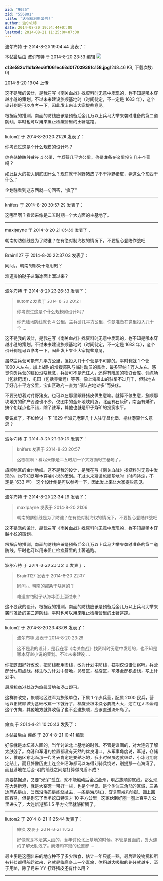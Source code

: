 ```yaml
---
aid: "9025"
zid: "556801"
title: "这张规划图如何？"
author: 波尔布特
date: 2014-08-20 19:04:44+07:00
lastmod: 2014-08-21 11:25:00+07:00
---
```


波尔布特 于 2014-8-20 19:04:44 发表了：

本帖最后由 波尔布特 于 2014-8-20 23:33 编辑 ![](/9025/190401yn8orz8wivoo00hv.jpg)

**c13e582c11dfa9ec6ff061ec63d0f703938fc158.jpg**(248.46 KB, 下载次数: 0)

2014-8-20 19:04 上传

这不是我的设计，是我在写《南关血战》找资料时无意中发现的，也不知是哪本穿越小说的策划。不过未来建设旅顺基地时（时间待定，不一定是 1633 年），这个设计倒是可以参考一下，因此发上来让大家提些意见。

根据我的推测，南面的防线应该是预备后金几万以上兵马大举来袭时准备的第二道防线，平时也可以用来阻止检疫营里的土著逃跑。

---

liutom2 于 2014-8-20 20:21:26 发表了：

你考虑过这是个什么规模的设计吗？

你光陆地防线就长 4 公里，主兵营几平方公里，你是准备在这里投入几十个营吗？

如此巨大的投入到底图什么？现在就干掉野猪皮？不干掉野猪皮，弄这么个东西干什么？

企划院看到这东西就一句回答，“疯了”

---

knifers 于 2014-8-20 20:57:29 发表了：

这哪里啊？看起来像是二五时期一个大方面的主基地了。

---

maxlpayne 于 2014-8-20 21:06:39 发表了：

朝南的防御线是为了防谁？在有绝对制海权的情况下，不要担心登陆作战吧

---

Brain1127 于 2014-8-20 22:37:03 发表了：

同问。。朝南的那条干啥用的？

难道害怕鞑子从海冰面上溜过来？

---

波尔布特 于 2014-8-20 23:26:33 发表了：

> liutom2 发表于 2014-8-20 20:21
>
> 你考虑过这是个什么规模的设计吗？
>
> 你光陆地防线就长 4 公里，主兵营几平方公里，你是准备在这里投入几十个 ...

这不是我的设计，是我在写《南关血战》找资料时无意中发现的，也不知是哪本穿越小说的策划。不过未来建设旅顺基地时（时间待定，不一定是 1633 年），这个设计倒是可以参考一下，因此发上来让大家提些意见。

虽然主兵营可能有几平方公里，但投入几十个营是不可能的。平时也就 1 个营 1000 人左右，加上战时的增援部队与临时动员的民兵，最多容纳 1 万人左右。感觉你对兵营的建设没啥概念，兵营可不是光住人，还得有附属的物资仓库、训练场（包括靶场）、屯田（包括养猪场）等等。像上海宝山的驻军不过几千，但驻地占了好几十平方公里，宝山区政府一直为“部队占地过多”而头疼。

不要光想着对付野猪皮，也可以在那里跟野猪皮做生意嘛。就算不做生意，旅顺那块地方的矿产资源也不少，仅图中的金州地峡附近，北面有石灰矿，南面有煤矿，搞个加煤点也不错，除了驻军，其他也就是甲子煤矿的投资水平。

要说疯了，不如检讨一下 1629 年派元老带几十人驻守昌化堡、榆林港算什么意思？

---

波尔布特 于 2014-8-20 23:28:26 发表了：

> knifers 发表于 2014-8-20 20:57
>
> 这哪里啊？看起来像是二五时期一个大方面的主基地了。

旅顺地区的金州地峡。这不是我的设计，是我在写《南关血战》找资料时无意中发现的，也不知是哪本穿越小说的策划。不过未来建设旅顺基地时（时间待定，不一定是 1633 年），这个设计倒是可以参考一下，因此发上来让大家提些意见。

---

波尔布特 于 2014-8-20 23:34:29 发表了：

> maxlpayne 发表于 2014-8-20 21:06
>
> 朝南的防御线是为了防谁？在有绝对制海权的情况下，不要担心登陆作战吧

这不是我的设计，是我在写《南关血战》找资料时无意中发现的，也不知是哪本穿越小说的策划。

根据我的推测，南面的防线应该是预备后金几万以上兵马大举来袭时准备的第二道防线，平时也可以用来阻止检疫营里的土著逃跑。

---

波尔布特 于 2014-8-20 23:35:10 发表了：

> Brain1127 发表于 2014-8-20 22:37
>
> 同问。。朝南的那条干啥用的？
>
> 难道害怕鞑子从海冰面上溜过来？

这不是我的设计，根据我的推测，南面的防线应该是预备后金几万以上兵马大举来袭时准备的第二道防线，平时也可以用来阻止检疫营里的土著逃跑。

---

liutom2 于 2014-8-20 23:43:08 发表了：

> 波尔布特 发表于 2014-8-20 23:26
>
> 这不是我的设计，是我在写《南关血战》找资料时无意中发现的，也不知是哪本穿越小说的策划。不过未来建设 ...

你把这图好好改改，把防线都用虚线，改为计划中防线，初期仅设置侦察哨。兵营部分也用虚线，标注改为计划中营地，贸易区，检疫区，军港全部标虚线，写上计划中。

最后把商港处改为旅级营地和港口即可。

这样修改完，旅顺地区驻军为旅级单位，下属 1 个步兵营，配属 2000 民兵，营地以旧旅顺城为基础改建一下就行了。检疫营根本没必要搞太大，逃亡辽人不会跑这个方向，其他地方就算收留了也不会送旅顺，应该直送济州岛了。

---

瘫痪 于 2014-8-21 10:20:43 发表了：

本帖最后由 瘫痪 于 2014-8-21 10:41 编辑

好像就是本坛某人画的，当年讨论北上基地的时候。不管是谁画的，对大连的了解太肤浅了。商港和军港的位置都没有天然的优良港口。从军事角度说，军港，仓储区，撤退区东北面那一片冬天肯定是要结冰的，我小时候那边就结过，小冰河期肯定结上，而且好像历史上连金州沿海都可以冻得让骑兵绕过，别提那一点海湾了。而且基地在后金-明的前线之间是打算做肉盾不成？

真要搞据点，又要“光荣”孤立，就不能触动后金占金州，明占旅顺的底线。那么现在大连新港，就是大窑湾一带好一些，也是个半岛。是个类似三角形的区域，三条边两条是山，当然沿海还是能绕过去，一条是海/港口，容易警戒和防御。图上画区容易，但是别忘了当年蛇口特区才 10 平方公里，这家伙倒好圈一圈上百平方公里进去了，大连新港那 1.5 平方公里就够折腾了。

---

liutom2 于 2014-8-21 11:25:44 发表了：

> 瘫痪 发表于 2014-8-21 10:20
>
> 好像就是本坛某人画的，当年讨论北上基地的时候。不管是谁画的，对大连的了解太肤浅了。商港和军港的位置都 ...

最主要是这圈出来的地方种不了多少粮食，估计一年只能一熟，最后建设物资和所有补给都得船运过来，这就是临高身上一个毒瘤，体积越大吸取的养分就越多，至于用处，除了用来 YY 打野猪皮还有什么用？

---
